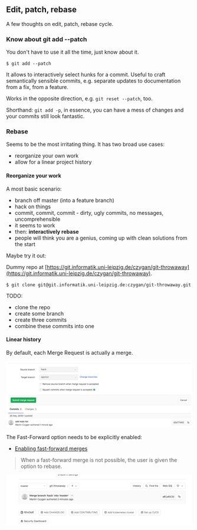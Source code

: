 ## Edit, patch, rebase

A few thoughts on edit, patch, rebase cycle.


### Know about git add --patch

You don't have to use it all the time, just know about it.

```
$ git add --patch 
```

It allows to interactively select hunks for a commit. Useful to craft
semantically sensible commits, e.g. separate updates to documentation from a
fix, from a feature.

Works in the opposite direction, e.g. `git reset --patch`, too.

Shorthand: `git add -p`, in essence, you can have a mess of changes and your
commits still look fantastic.

### Rebase

Seems to be the most irritating thing. It has two broad use cases:

* reorganize your own work
* allow for a linear project history

#### Reorganize your work

A most basic scenario:

* branch off master (into a feature branch)
* hack on things
* commit, commit, commit - dirty, ugly commits, no messages, uncomprehensible
* it seems to work
* then: **interactively rebase**
* people will think you are a genius, coming up with clean solutions from the start

Maybe try it out:

Dummy repo at
[https://git.informatik.uni-leipzig.de/czygan/git-throwaway](https://git.informatik.uni-leipzig.de/czygan/git-throwaway).

```shell
$ git clone git@git.informatik.uni-leipzig.de:czygan/git-throwaway.git
```

TODO:

* clone the repo
* create some branch
* create three commits
* combine these commits into one

#### Linear history

By default, each Merge Request is actually a merge.

![](static/gitlab-squash.png)

The Fast-Forward option needs to be explicitly enabled:

* [Enabling fast-forward
  merges](https://docs.gitlab.com/ee/user/project/merge_requests/fast_forward_merge.html)

> When a fast-forward merge is not possible, the user is given the option to
> rebase.

![](static/gitlab-merge-commit.png)
